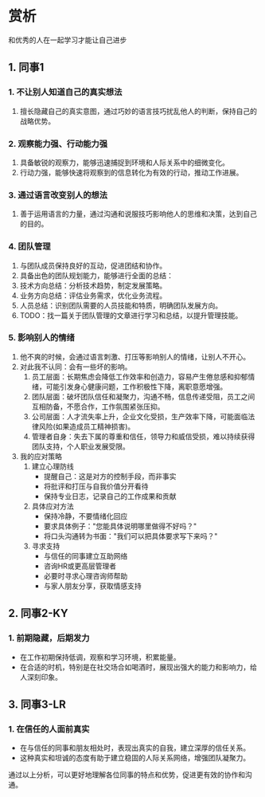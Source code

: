 # 赏析

和优秀的人在一起学习才能让自己进步

## 1. 同事1

### 1. 不让别人知道自己的真实想法
1. 擅长隐藏自己的真实意图，通过巧妙的语言技巧扰乱他人的判断，保持自己的战略优势。

### 2. 观察能力强、行动能力强
1. 具备敏锐的观察力，能够迅速捕捉到环境和人际关系中的细微变化。
2. 行动力强，能够快速将观察到的信息转化为有效的行动，推动工作进展。

### 3. 通过语言改变别人的想法
1. 善于运用语言的力量，通过沟通和说服技巧影响他人的思维和决策，达到自己的目的。

### 4. 团队管理
1. 与团队成员保持良好的互动，促进团结和协作。
2. 具备出色的团队规划能力，能够进行全面的总结：
  1. 技术方向总结：分析技术趋势，制定发展策略。
  2. 业务方向总结：评估业务需求，优化业务流程。
  3. 人员总结：识别团队需要的人员技能和特质，明确团队发展方向。
3. TODO：找一篇关于团队管理的文章进行学习和总结，以提升管理技能。

### 5. 影响别人的情绪
1. 他不爽的时候，会通过语言刺激、打压等影响别人的情绪，让别人不开心。
2. 对此我不认同：会有一些坏的影响。
    1. 员工层面：长期焦虑会降低工作效率和创造力，容易产生倦怠感和抑郁情绪，可能引发身心健康问题，工作积极性下降，离职意愿增强。
    2. 团队层面：破坏团队信任和凝聚力，沟通不畅，信息传递受阻，员工之间互相防备，不愿合作，工作氛围紧张压抑。
    3. 公司层面：人才流失率上升，企业文化受损，生产效率下降，可能面临法律风险(如果造成员工精神损害)。
    4. 管理者自身：失去下属的尊重和信任，领导力和威信受损，难以持续获得团队支持，个人职业发展受限。
3. 我的应对策略
    1. 建立心理防线
        - 提醒自己：这是对方的控制手段，而非事实
        - 将批评和打压与自我价值分开看待
        - 保持专业日志，记录自己的工作成果和贡献
    2. 具体应对方法
        - 保持冷静，不要情绪化回应
        - 要求具体例子："您能具体说明哪里做得不好吗？"
        - 将口头沟通转为书面："我们可以把具体要求写下来吗？"
    3. 寻求支持
        - 与信任的同事建立互助网络
        - 咨询HR或更高层管理者
        - 必要时寻求心理咨询师帮助
        - 与家人朋友分享，获取情感支持

## 2. 同事2-KY

### 1. 前期隐藏，后期发力
- 在工作初期保持低调，观察和学习环境，积累能量。
- 在合适的时机，特别是在社交场合如喝酒时，展现出强大的能力和影响力，给人深刻印象。

## 3. 同事3-LR

### 1. 在信任的人面前真实
- 在与信任的同事和朋友相处时，表现出真实的自我，建立深厚的信任关系。
- 这种真实和坦诚的态度有助于建立稳固的人际关系网络，增强团队凝聚力。 

通过以上分析，可以更好地理解各位同事的特点和优势，促进更有效的协作和沟通。
